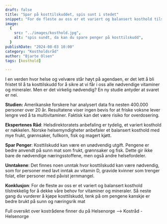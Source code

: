 ```yaml
---
draft: false
title: "Spar på kosttilskuddet, spis sunt i stedet"
snippet: "For de fleste av oss er et variert og balansert kosthold tilstrekkelig for å dekke våre behov for vitaminer og mineraler. Neste gang du vurderer å kjøpe kosttilskudd, tenk på om pengene kanskje er bedre brukt på sunn og næringsrik mat."
image:
  {
    src: "../images/kosthold.jpg",
    alt: "spis sundt, da kan du spare penger på kosttilskudd",
  }
publishDate: "2024-08-03 10:00"
category: "Kostholdsråd"
author: "Bjarte Olsen"
tags: [kosthold]

---
```


I en verden hvor helse og velvære står høyt på agendaen, er det lett å bli fristet til å ta kosttilskudd for å sikre at vi får i oss alle nødvendige vitaminer og mineraler. Men er det virkelig nødvendig? En ny studie antyder at svaret er nei.

**Studien:** Amerikanske forskere har analysert data fra nesten 400.000 personer over 20 år. Resultatene viser ingen bevis for at friske voksne lever lengre ved å ta multivitaminer. Faktisk kan det være risiko for overdosering.

**Ekspertenes Råd**: Helsdirektoratets anbefaling er tydelig, et variert kosthold er nøkkelen. Norske helsemyndigheter anbefaler et balansert kosthold med mye frukt, grønnsaker, fullkorn, fisk og magert kjøtt.

**Spar Penger**: Kosttilskudd kan være en unødvendig utgift. Pengene er bedre anvendt på sunn mat som frukt, grønnsaker og fisk. Dette gir ikke bare de nødvendige næringsstoffene, men også andre helsefordeler.

**Unntakene**: Det finnes noen unntak hvor kosttilskudd kan være nødvendig, som for personer med lavt inntak av vitamin D, gravide kvinner som trenger folat, eller personer med påvist jernmangel.

**Konklusjon**: For de fleste av oss er et variert og balansert kosthold tilstrekkelig for å dekke våre behov for vitaminer og mineraler. Så neste gang du vurderer å kjøpe kosttilskudd, tenk på om pengene kanskje er bedre brukt på sunn og næringsrik mat

Full oversikt over kostrådene finner du på Helsenorge --> Kostråd - Helsenorge
